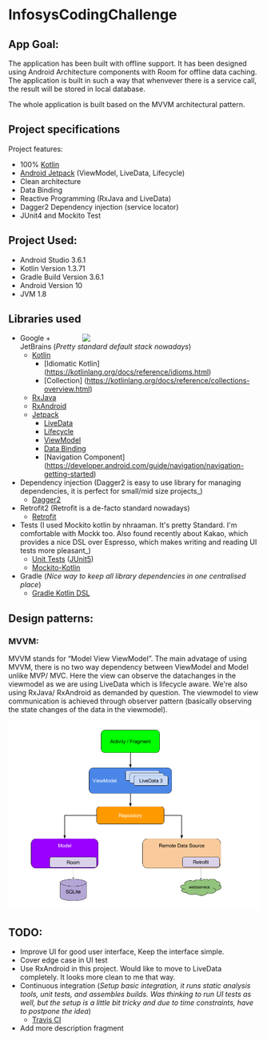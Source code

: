 # InfosysCodingChallenge

## App Goal:
The application has been built with offline support. It has been designed using Android Architecture components with Room for offline data caching. The application is built in such a way that whenvever there is a service call, the result will be stored in local database.

The whole application is built based on the MVVM architectural pattern.

## Project specifications

Project features:

* 100% [Kotlin](https://kotlinlang.org/)
* [Android Jetpack](https://developer.android.com/jetpack) (ViewModel, LiveData, Lifecycle)
* Clean architecture
* Data Binding
* Reactive Programming (RxJava and LiveData)
* Dagger2 Dependency injection (service locator)
* JUnit4 and Mockito Test

## Project Used:
* Android Studio 3.6.1
* Kotlin Version 1.3.71
* Gradle Build Version 3.6.1
* Android Version 10
* JVM 1.8

## Libraries used

<img src="screenshots/Infosys.gif" width="336" align="right" hspace="20">

* Google + JetBrains (_Pretty standard default stack nowadays_)
    * [Kotlin](https://kotlinlang.org/)
        * [Idiomatic Kotlin] (https://kotlinlang.org/docs/reference/idioms.html)
        * [Collection] (https://kotlinlang.org/docs/reference/collections-overview.html)
    * [RxJava](https://github.com/ReactiveX/RxAndroid)
    * [RxAndroid](https://github.com/ReactiveX/RxAndroid)
    * [Jetpack](https://developer.android.com/jetpack)
        * [LiveData](https://developer.android.com/topic/libraries/architecture/livedata)
        * [Lifecycle](https://developer.android.com/topic/libraries/architecture/lifecycle)
        * [ViewModel](https://developer.android.com/topic/libraries/architecture/viewmodel)
        * [Data Binding](https://developer.android.com/topic/libraries/data-binding)
        * [Navigation Component] (https://developer.android.com/guide/navigation/navigation-getting-started)
* Dependency injection (Dagger2 is easy to use library for managing dependencies, it is perfect for small/mid size projects_)
    * [Dagger2](https://github.com/google/dagger)
* Retrofit2 (Retrofit is a de-facto standard nowadays)
    * [Retrofit](https://square.github.io/retrofit/)
* Tests (I used Mockito kotlin by nhraaman. It's pretty Standard. I'm comfortable with Mockk too. Also found recently about Kakao, which provides a nice DSL over Espresso, which makes writing and reading UI tests more pleasant_)
    * [Unit Tests](https://en.wikipedia.org/wiki/Unit_testing) ([JUnit5](https://junit.org/junit5/))
    * [Mockito-Kotlin](https://github.com/nhaarman/mockito-kotlin)
* Gradle (_Nice way to keep all library dependencies in one centralised place_)
    * [Gradle Kotlin DSL](https://docs.gradle.org/current/userguide/kotlin_dsl.html)


## Design patterns:
### MVVM:
MVVM stands for “Model View ViewModel”. The main advatage of using MVVM, there is no two way dependency between ViewModel and Model unlike MVP/ MVC. Here the view can observe the datachanges in the viewmodel as we are using LiveData which is lifecycle aware. We're also using RxJava/ RxAndroid as demanded by question. The viewmodel to view communication is achieved through observer pattern (basically observing the state changes of the data in the viewmodel).

<img src="screenshots/chart.png">


 ## TODO:
 - Improve UI for good user interface, Keep the interface simple.
 - Cover edge case in UI test
 - Use RxAndroid in this project. Would like to move to LiveData completely. It looks more clean to me that way.
 - Continuous integration (_Setup basic integration, it runs static analysis tools, unit tests, and assembles builds. Was thinking to run UI tests as well, but the setup is a little bit tricky and due to time constraints, have to postpone the idea_)
    * [Travis CI](https://travis-ci.org/)
 - Add more description fragment
